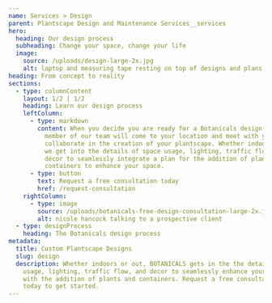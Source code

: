 ```yaml
---
name: Services > Design
parent: Plantscape Design and Maintenance Services__services
hero:
  heading: Our design process
  subheading: Change your space, change your life
  image:
    source: /uploads/design-large-2x.jpg
    alt: laptop and measuring tape resting on top of designs and plans
heading: From concept to reality
sections:
  - type: columnContent
    layout: 1/2 | 1/2
    heading: Learn our design process
    leftColumn:
      - type: markdown
        content: When you decide you are ready for a Botanicals design consultation a
          member of our team will come to your location and meet with you to
          collaborate in the creation of your plantscape. Whether indoors or out
          we get into the details of space usage, lighting, traffic flow, and
          décor to seamlessly integrate a plan for the addition of plants and
          containers to enhance your space.
      - type: button
        text: Request a free consultation today
        href: /request-consultation
    rightColumn:
      - type: image
        source: /uploads/botanicals-free-design-consultation-large-2x.jpg
        alt: nicole hancock talking to a prospective client
  - type: designProcess
    heading: The Botanicals design process
metadata:
  title: Custom Plantscape Designs
  slug: design
  description: Whether indoors or out, BOTANICALS gets in the the details of space
    usage, lighting, traffic flow, and decor to seamlessly enhance your space
    with the addition of plants and containers. Request a free consultation
    today to get started.
---
```

